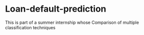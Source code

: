 # Loan-default-prediction
This is part of a summer internship whose 
Comparison of multiple classification techniques
